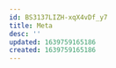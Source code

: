```yaml
---
id: BS3137LIZH-xqX4vDf_y7
title: Meta
desc: ''
updated: 1639759165186
created: 1639759165186
---
```


